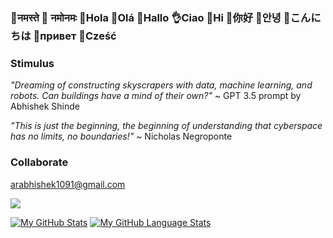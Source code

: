 ### 🙏नमस्ते  🌺 नमोनमः 👋Hola  👋Olá 👋Hallo  👌Ciao  👋Hi  👋你好  👋안녕  👋こんにちは  👋привет 👋Cześć

###  Stimulus

_"Dreaming of constructing skyscrapers with data, machine learning, and robots. Can buildings have a mind of their own?"_ ~ GPT 3.5 prompt by Abhishek Shinde

_"This is just the beginning, the beginning of understanding that cyberspace has no limits, no boundaries!"_ ~ Nicholas Negroponte 
   
###  Collaborate
arabhishek1091@gmail.com  

![](https://komarev.com/ghpvc/?username=InquisitiveAS&color=brightgreen&style=for-the-badge&label=PROFILE+VIEWS)

[![My GitHub Stats](https://github-readme-stats.vercel.app/api/?username=InquisitiveAS&count_private=true&theme=tokyonight&showicons=true)]() [![My GitHub Language Stats](https://github-readme-stats.vercel.app/api/top-langs/?username=InquisitiveAS&langs_count=5&theme=tokyonight)]()



